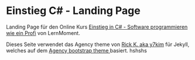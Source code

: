 Einstieg C# - Landing Page
===========================

Landing Page für den Online Kurs [Einstieg in C# - Software programmieren wie ein Profi](http://www.lernmoment.de/einstieg-csharp/) von LernMoment.

Dieses Seite verwendet das Agency theme von [Rick K. aka y7kim](https://github.com/y7kim/agency-jekyll-theme) für Jekyll, welches auf dem [Agency bootstrap theme ](http://startbootstrap.com/templates/agency/) basiert.
hshshs
